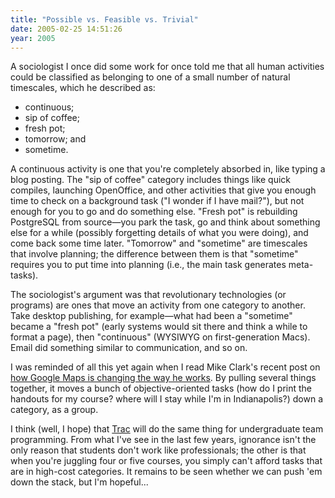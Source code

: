 ```yaml
---
title: "Possible vs. Feasible vs. Trivial"
date: 2005-02-25 14:51:26
year: 2005
---
```

A sociologist I once did some work for once told me that all human activities could be classified as belonging to one of a small number of natural timescales, which he described as:
<ul>
  <li>continuous;</li>
  <li>sip of coffee;</li>
  <li>fresh pot;</li>
  <li>tomorrow; and</li>
  <li>sometime.</li>
</ul>
A continuous activity is one that you're completely absorbed in, like typing a blog posting. The "sip of coffee" category includes things like quick compiles, launching OpenOffice, and other activities that give you enough time to check on a background task ("I wonder if I have mail?"), but not enough for you to go and do something else.  "Fresh pot" is rebuilding PostgreSQL from source—you park the task, go and think about something else for a while (possibly forgetting details of what you were doing), and come back some time later.  "Tomorrow" and "sometime" are timescales that involve planning; the difference between them is that "sometime" requires you to put time into planning (i.e., the main task generates meta-tasks).

The sociologist's argument was that revolutionary technologies (or programs) are ones that move an activity from one category to another.  Take desktop publishing, for example—what had been a "sometime" became a "fresh pot" (early systems would sit there and think a while to format a page), then "continuous" (WYSIWYG on first-generation Macs).  Email did something similar to communication, and so on.

I was reminded of all this yet again when I read Mike Clark's recent post on <a href="http://www.clarkware.com/cgi/blosxom/2005/02/25">how Google Maps is changing the way he works</a>.  By pulling several things together, it moves a bunch of objective-oriented tasks (how do I print the handouts for my course? where will I stay while I'm in Indianapolis?) down a category, as a group.

I think (well, I hope) that <a href="http://projects.edgewall.com/trac">Trac</a> will do the same thing for undergraduate team programming.  From what I've see in the last few years, ignorance isn't the only reason that students don't work like professionals; the other is that when you're juggling four or five courses, you simply can't afford tasks that are in high-cost categories.  It remains to be seen whether we can push 'em down the stack, but I'm hopeful...
